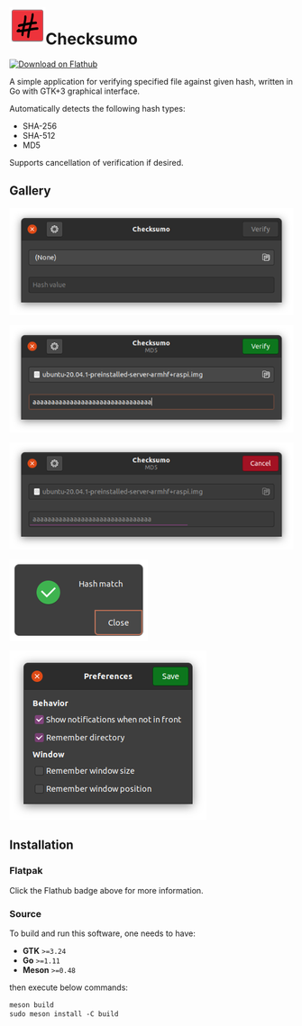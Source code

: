 <img align="left" width="64" height="64" src="data/com.github.dawidd6.checksumo.svg">
<h1>Checksumo</h1>

<a href='https://flathub.org/apps/details/com.github.dawidd6.checksumo'><img width='240' alt='Download on Flathub' src='https://flathub.org/assets/badges/flathub-badge-en.png'/></a>

A simple application for verifying specified file against given hash, written in Go with GTK+3 graphical interface.

Automatically detects the following hash types:
- SHA-256
- SHA-512
- MD5

Supports cancellation of verification if desired.

## Gallery

![](data/screenshots/check1.png?raw=true)

![](data/screenshots/check2.png?raw=true)

![](data/screenshots/check3.png?raw=true)

![](data/screenshots/check4.png?raw=true)

![](data/screenshots/check5.png?raw=true)

## Installation

### Flatpak

Click the Flathub badge above for more information.

### Source

To build and run this software, one needs to have:

- **GTK** `>=3.24`
- **Go** `>=1.11`
- **Meson** `>=0.48`

then execute below commands:

```shell script
meson build
sudo meson install -C build
```

